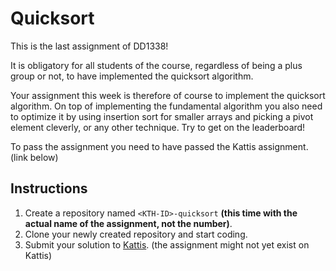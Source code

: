 # Quicksort

This is the last assignment of DD1338!

It is obligatory for all students of the course, regardless of being a plus group or not, to have implemented the quicksort algorithm.

Your assignment this week is therefore of course to implement the quicksort algorithm. On top of implementing the fundamental algorithm you also need to optimize it by using insertion sort for smaller arrays and picking a pivot element cleverly, or any other technique. Try to get on the leaderboard!

To pass the assignment you need to have passed the Kattis assignment. (link below)

## Instructions

1. Create a repository named `<KTH-ID>-quicksort` **(this time with the actual name of the assignment, not the number)**.
2. Clone your newly created repository and start coding.
3. Submit your solution to [Kattis](https://kth.kattis.com/courses/DD1338/algdat24/assignments/dy2d34/problems/kth.alginda.quicksort). (the assignment might not yet exist on Kattis)
